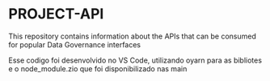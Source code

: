 # PROJECT-API
This repository contains information about the APIs that can be consumed for popular Data Governance interfaces

Esse codigo foi desenvolvido no VS Code, utilizando oyarn para as bibliotes e o node_module.zio que foi disponibilizado nas main
